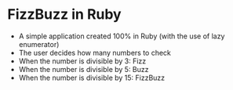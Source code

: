 # FizzBuzz in Ruby
- A simple application created 100% in Ruby (with the use of lazy enumerator)
- The user decides how many numbers to check
- When the number is divisible by 3: Fizz
- When the number is divisible by 5: Buzz
- When the number is divisible by 15: FizzBuzz
